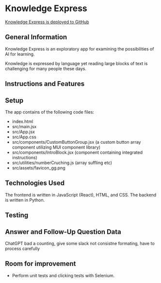 # Knowledge Express
[Knowledge Express is deployed to GitHub](https://JoelHKV.github.io/Knowledge-Express/)

## General Information
Knowledge Express is an exploratory app 
for examining the possibilities of AI for learning. 
 
Knowledge is expressed by language yet reading large blocks of text
is challenging for many people these days.

## Instructions and Features
 
    
 
## Setup
The app contains of the following code files:
- index.html
- src/main.jsx
- src/App.jsx
- src/App.css
- src/components/CustomButtonGroup.jsx (a custom button array component utilizing MUI component library)
- src/components/IntroBlock.jsx (component containing integrated instructions)
- src/utilities/numberCruching.js (array suffling etc)
- src/assets/favicon_gg.png

## Technologies Used
The frontend is written in JavaScript (React), HTML, and CSS.  The backend is written in Python.

## Testing


## Answer and Follow-Up Question Data

ChatGPT bad a counting, give some slack
not consistne formating, have to process carefully

 
## Room for improvement
- Perform unit tests and clicking tests with Selenium.

